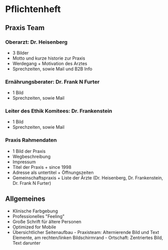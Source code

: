 # Pflichtenheft


 
 ## Praxis Team

### Oberarzt: Dr. Heisenberg
- 3 Bilder
- Motto und kurze historie zur Praxis
- Werdegang + Motivation des Arztes
- Sprechzeiten, sowie Mail und B2B Info


### Ernährungsberater: Dr. Frank N Furter
- 1 Bild
- Sprechzeiten, sowie Mail

### Leiter des Ethik Komitees: Dr. Frankenstein
- 1 Bild
- Sprechzeiten, sowie Mail


### Praxis Rahmendaten
- 1 Bild der Praxis
- Wegbeschreibung
- Impressum
 - Titel der Praxis + since 1998
 - Adresse als untertitel + Öffnungszeiten
 - Gemeinschaftspraxis + Liste der Ärzte (Dr. Heisenberg, Dr. Frankenstein, Dr. Frank N Furter)

## Allgemeines
- Klinische Farbgebung
- Professionelles "Feeling"
- Große Schrift für ältere Personen
- Optimized for Mobile
- Übersichtlicher Seitenaufbau
		- Praxisteam: Alternierende Bild und Text Elemente, am rechten/linken Bildschirmrand
		- Ortschaft: Zentriertes Bild, Text darunter